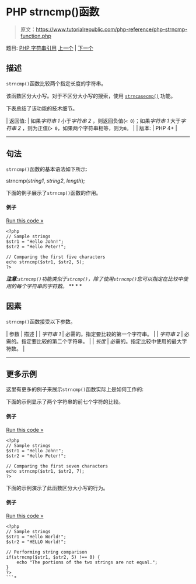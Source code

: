 # PHP strncmp()函数

> 原文：<https://www.tutorialrepublic.com/php-reference/php-strncmp-function.php>

题目: [PHP 字符串引用](php-string-functions.php) [上一个](php-strncasecmp-function.php) | [下一个](php-strpbrk-function.php)

## 描述

`strncmp()`函数比较两个指定长度的字符串。

该函数区分大小写。对于不区分大小写的搜索，使用 [`strncasecmp()`](php-strncasecmp-function.php) 功能。

下表总结了该功能的技术细节。

| 返回值: | 如果*字符串 1* 小于*字符串 2* ，则返回负值(`< 0`)；如果*字符串 1* 大于*字符串 2* ，则为正值(`> 0`，如果两个字符串相等，则为`0`。 |
| 版本: | PHP 4+ |

* * *

## 句法

`strncmp()`函数的基本语法如下所示:

strncmp(*string1*, *string2*, *length*);

下面的例子展示了`strncmp()`函数的作用。

#### 例子

[Run this code »](../codelab.php?topic=php&file=compare-specified-number-of-characters-of-two-strings "Run this code to view the output")

```
<?php
// Sample strings
$str1 = "Hello John!";
$str2 = "Hello Peter!";

// Comparing the first five characters
echo strncmp($str1, $str2, 5);
?>
```

 ***注意:**`strncmp()`功能类似于`strcmp()`，除了使用`strncmp()`您可以指定在比较中使用的每个字符串的字符数。*  ** * *

## 因素

`strncmp()`函数接受以下参数。

| 参数 | 描述 |
| *字符串 1* | 必需的。指定要比较的第一个字符串。 |
| *字符串 2* | 必需的。指定要比较的第二个字符串。 |
| *长度* | 必需的。指定比较中使用的最大字符数。 |

* * *

## 更多示例

这里有更多的例子来展示`strncmp()`函数实际上是如何工作的:

下面的示例显示了两个字符串的前七个字符的比较。

#### 例子

[Run this code »](../codelab.php?topic=php&file=compare-the-first-n-characters-of-two-strings "Run this code to view the output")

```
<?php
// Sample strings
$str1 = "Hello John!";
$str2 = "Hello Peter!";

// Comparing the first seven characters
echo strncmp($str1, $str2, 7);
?>
```

下面的示例演示了此函数区分大小写的行为。

#### 例子

[Run this code »](../codelab.php?topic=php&file=case-sensitivity-in-strncmp "Run this code to view the output")

```
<?php
// Sample strings
$str1 = "Hello World!";
$str2 = "HELLO World!";

// Performing string comparison
if(strncmp($str1, $str2, 5) !== 0) {
    echo "The portions of the two strings are not equal.";
}
?>
```*